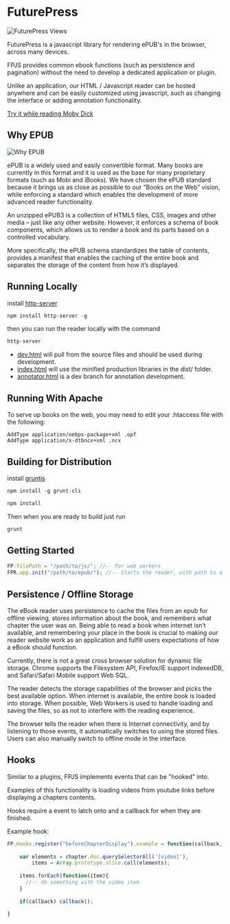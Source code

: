 FuturePress
================================

![FuturePress Views](http://fchasen.com/futurepress/fp.png)

FuturePress is a javascript library for rendering ePUB's in the browser, across many devices.

FPJS provides common ebook functions (such as persistence and pagination) without the need to develop a dedicated application or plugin.

Unlike an application, our HTML / Javascript reader can be hosted anywhere and can be easily customized using javascript, such as changing the interface or adding annotation functionality.

[Try it while reading Moby Dick](http://fchasen.github.com/epub.js/)

Why EPUB
-------------------------

![Why EPUB](http://fchasen.com/futurepress/whyepub.png)

ePUB is a widely used and easily convertible format.  Many books are currently in this format and it is used as the base for many proprietary formats (such as Mobi and iBooks). We have chosen the ePUB standard because it brings us as close as possible to our “Books on the Web” vision, while enforcing a standard which enables the development of more advanced reader functionality.  

An unzipped ePUB3 is a collection of HTML5 files, CSS, images and other media – just like any other website.  However, it enforces a schema of book components, which allows us to render a book and its parts based on a controlled vocabulary.  

More specifically, the ePUB schema standardizes the table of contents, provides a manifest that enables the caching of the entire book and separates the storage of the content from how it’s displayed.

Running Locally
-------------------------

install [http-server](https://github.com/nodeapps/http-server)

```javascript
npm install http-server -g
```

then you can run the reader locally with the command

```javascript
http-server
```

* [dev.html](http://localhost:8080/dev.html) will pull from the source files and should be used during development.
* [index.html](http://localhost:8080/index.html) will use the minified production libraries in the dist/ folder.
* [annotator.html](http://localhost:8080/annotator.html) is a dev branch for annotation development.

Running With Apache
-------------------------

To serve up books on the web, you may need to edit your .htaccess file with the following:

```
AddType application/oebps-package+xml .opf
AddType application/x-dtbncx+xml .ncx
```

Building for Distribution
-------------------------

install [gruntjs](http://gruntjs.com/getting-started)

```javascript
npm install -g grunt-cli

npm install
```

Then when you are ready to build just run

```javascript
grunt
```

Getting Started
-------------------------

```javascript
FP.filePath = "/path/to/js/"; //-- For web workers
FPR.app.init("/path/to/epub/"); //-- Starts the reader, with path to a book
```

Persistence / Offline Storage
-------------------------

The eBook reader uses persistence to cache the files from an epub for offline viewing, stores information about the book, and remembers what chapter the user was on.  Being able to read a book when internet isn’t available, and remembering your place in the book is crucial to making our reader website work as an application and fulfill users expectations of how a eBook should function.

Currently, there is not a great cross browser solution for dynamic file storage. Chrome supports the Filesystem API, Firefox/IE support indexedDB, and Safari/Safari Mobile support Web SQL.

The reader detects the storage capabilities of the browser and picks the best available option. When internet is available, the entire book is loaded into storage. When possible, Web Workers is used to handle loading and saving the files, so as not to interfere with the reading experience.

The browser tells the reader when there is Internet connectivity, and by listening to those events, it automatically switches to using the stored files. Users can also manually switch to offline mode in the interface.

Hooks
-------------------------

Similar to a plugins, FPJS implements events that can be "hooked" into.

Examples of this functionality is loading videos from youtube links before displaying a chapters contents.

Hooks require a event to latch onto and a callback for when they are finished.

Example hook:

```javascript
FP.Hooks.register("beforeChapterDisplay").example = function(callback, chapter){
    
    var elements = chapter.doc.querySelectorAll('[video]'),
        items = Array.prototype.slice.call(elements);
    
    items.forEach(function(item){
      //-- do something with the video item
    }
    
    if(callback) callback();
		
}
```

